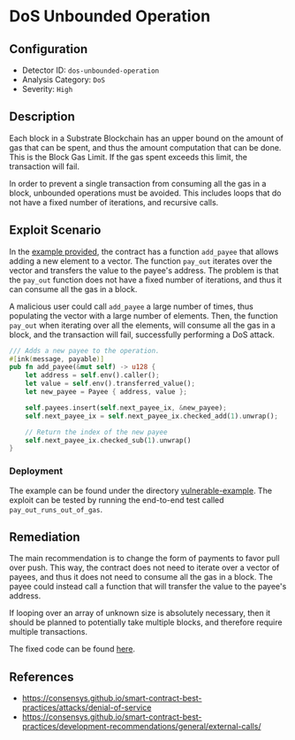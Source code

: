 # DoS Unbounded Operation

## Configuration

- Detector ID: `dos-unbounded-operation`
- Analysis Category: `DoS`
- Severity: `High`

## Description

Each block in a Substrate Blockchain has an upper bound on the amount of gas that can be spent, and thus the amount computation that can be done. This is the Block Gas Limit. If the gas spent exceeds this limit, the transaction will fail.

In order to prevent a single transaction from consuming all the gas in a block, unbounded operations must be avoided. This includes loops that do not have a fixed number of iterations, and recursive calls.

## Exploit Scenario

In the [example provided](vulnerable-example/lib.rs), the contract has a function `add_payee` that allows adding a new element to a vector. The function `pay_out` iterates over the vector and transfers the value to the payee's address. The problem is that the `pay_out` function does not have a fixed number of iterations, and thus it can consume all the gas in a block.

A malicious user could call `add_payee` a large number of times, thus populating the vector with a large number of elements. Then, the function `pay_out` when iterating over all the elements, will consume all the gas in a block, and the transaction will fail, successfully performing a DoS attack.

```rust
/// Adds a new payee to the operation.
#[ink(message, payable)]
pub fn add_payee(&mut self) -> u128 {
    let address = self.env().caller();
    let value = self.env().transferred_value();
    let new_payee = Payee { address, value };

    self.payees.insert(self.next_payee_ix, &new_payee);
    self.next_payee_ix = self.next_payee_ix.checked_add(1).unwrap();

    // Return the index of the new payee
    self.next_payee_ix.checked_sub(1).unwrap()
}
```

### Deployment

The example can be found under the directory [vulnerable-example](./vulnerable-example). The exploit can be tested by running the end-to-end test called `pay_out_runs_out_of_gas`.

## Remediation

The main recommendation is to change the form of payments to favor pull over push. This way, the contract does not need to iterate over a vector of payees, and thus it does not need to consume all the gas in a block. The payee could instead call a function that will transfer the value to the payee's address.

If looping over an array of unknown size is absolutely necessary, then it should be planned to potentially take multiple blocks, and therefore require multiple transactions.

The fixed code can be found [here](remediated-example/lib.rs).

## References

- https://consensys.github.io/smart-contract-best-practices/attacks/denial-of-service
- https://consensys.github.io/smart-contract-best-practices/development-recommendations/general/external-calls/
